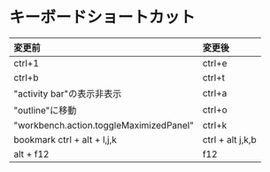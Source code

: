 # キーボードショートカット<br>
| 変更前 | 変更後 |
|:---|:---|
| ctrl+1 | ctrl+e |
| ctrl+b| ctrl+t|
| "activity bar"の表示非表示 | ctrl+a |
| "outline"に移動 | ctrl+o |
| "workbench.action.toggleMaximizedPanel" | ctrl+k |
| bookmark ctrl + alt + l,j,k | ctrl + alt j,k,b |
| alt + f12 | f12 |

